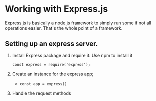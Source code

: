 # Working with **Express.js**
Express.js is basically a node.js framework to simply run some if not all operations easier. That's the whole point of a framework.

## Setting up an express server.
1. Install Express package and require it. Use npm to install it
   ```
   const express = require('express');
   ```
2. Create an instance for the express app;
   - ```
     const app = express()
     ```
 3. Handle the request methods 
   
   
   
